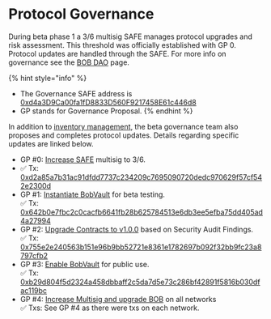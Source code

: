 # Protocol Governance

During beta phase 1 a 3/6 multisig SAFE manages protocol upgrades and risk assessment. This threshold was officially established with GP 0. Protocol updates are handled through the SAFE. For more info on governance see the [BOB DAO](../bob-dao.md) page.&#x20;

{% hint style="info" %}
* The Governance SAFE address is [0xd4a3D9Ca00fa1fD8833D560F9217458E61c446d8](https://app.safe.global/matic:0xd4a3D9Ca00fa1fD8833D560F9217458E61c446d8/home)
* GP stands for Governance Proposal.
{% endhint %}

In addition to [inventory management](../inventory-management/), the beta governance team also proposes and completes protocol updates. Details regarding specific updates are linked below.

* GP #0: [Increase SAFE](gp-0-increase-safe-membership.md) multisig to 3/6.
* ✅ Tx: [0xd2a85a7b31ac91dfdd7737c234209c7695090720dedc970629f57cf542e2300d](https://polygonscan.com/tx/0xd2a85a7b31ac91dfdd7737c234209c7695090720dedc970629f57cf542e2300d)
* GP #1: [Instantiate BobVault](gp-1-bobvault-beta-testing-infrastructure.md) for beta testing.\
  ✅ Tx: [0x642b0e7fbc2c0cacfb6641fb28b625784513e6db3ee5efba75dd405ad4a27994](https://polygonscan.com/tx/0x642b0e7fbc2c0cacfb6641fb28b625784513e6db3ee5efba75dd405ad4a27994)
* GP #2: [Upgrade Contracts to v1.0.0](gp-2-upgrade-contracts-to-v1.0.0.md) based on Security Audit Findings.\
  ✅ Tx: [0x755e2e240563b151e96b9bb52721e8361e1782697b092f32bb9fc23a8797cfb2](https://polygonscan.com/tx/0x755e2e240563b151e96b9bb52721e8361e1782697b092f32bb9fc23a8797cfb2)
* GP #3: [Enable BobVault](gp-2-upgrade-contracts-to-v1.0.0.md) for public use. \
  ✅ Tx: [0xb29d804f5d2324a458dbbaff2c5da7d5e73c286bf42891f5816b030dfac119bc](https://polygonscan.com/tx/0xb29d804f5d2324a458dbbaff2c5da7d5e73c286bf42891f5816b030dfac119bc)&#x20;
* GP #4: [Increase Multisig and upgrade BOB](gp-4-increase-multisig-and-upgrade-bob-contract-on-all-networks.md) on all networks\
  ✅ Txs: See GP #4 as there were txs on each network.



